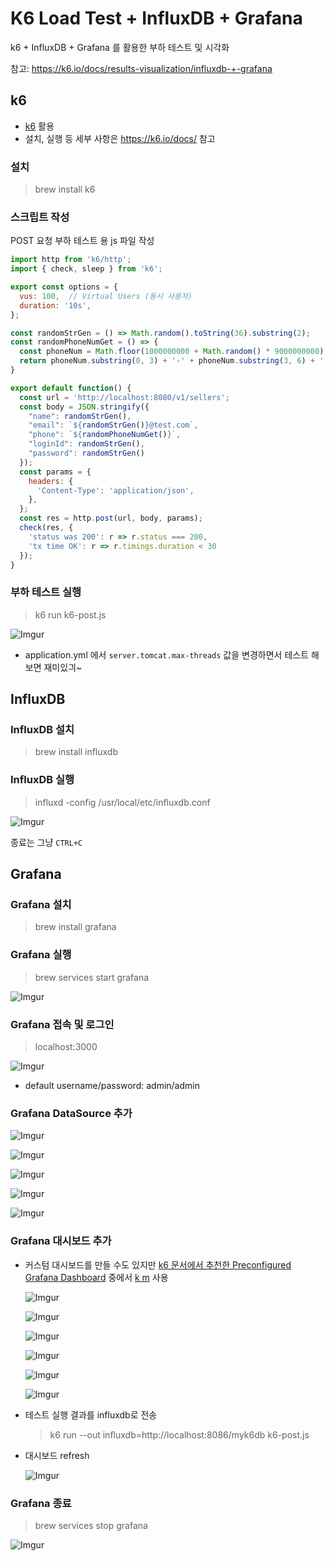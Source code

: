 # K6 Load Test + InfluxDB + Grafana

k6 + InfluxDB + Grafana 를 활용한 부하 테스트 및 시각화

참고: https://k6.io/docs/results-visualization/influxdb-+-grafana

## k6

- [k6](https://k6.io) 활용
- 설치, 실행 등 세부 사항은 https://k6.io/docs/ 참고

### 설치

>brew install k6

### 스크립트 작성

POST 요청 부하 테스트 용 js 파일 작성

```javascript
import http from 'k6/http';
import { check, sleep } from 'k6';

export const options = {
  vus: 100,  // Virtual Users (동시 사용자)
  duration: '10s',
};

const randomStrGen = () => Math.random().toString(36).substring(2);
const randomPhoneNumGet = () => {
  const phoneNum = Math.floor(1000000000 + Math.random() * 9000000000).toString();
  return phoneNum.substring(0, 3) + '-' + phoneNum.substring(3, 6) + '-' + phoneNum.substring(6)
}

export default function() {
  const url = 'http://localhost:8080/v1/sellers';
  const body = JSON.stringify({
    "name": randomStrGen(),
    "email": `${randomStrGen()}@test.com`,
    "phone": `${randomPhoneNumGet()}`,
    "loginId": randomStrGen(),
    "password": randomStrGen()
  });
  const params = {
    headers: {
      'Content-Type': 'application/json',
    },
  };
  const res = http.post(url, body, params);
  check(res, {
    'status was 200': r => r.status === 200,
    'tx time OK': r => r.timings.duration < 30
  });
}
```

### 부하 테스트 실행

>k6 run k6-post.js

![Imgur](https://i.imgur.com/hTT14Tx.png)

- application.yml 에서 `server.tomcat.max-threads` 값을 변경하면서 테스트 해보면 재미있긔~


## InfluxDB

### InfluxDB 설치

>brew install influxdb

### InfluxDB 실행

>influxd -config /usr/local/etc/influxdb.conf

![Imgur](https://i.imgur.com/YV4Qi2L.png)

종료는 그냥 `CTRL+C`


## Grafana

### Grafana 설치

>brew install grafana

### Grafana 실행

>brew services start grafana

![Imgur](https://i.imgur.com/fTcss5d.png)

### Grafana 접속 및 로그인

>localhost:3000

![Imgur](https://i.imgur.com/URY2kTf.png)

- default username/password: admin/admin

### Grafana DataSource 추가

![Imgur](https://i.imgur.com/HHfm7hG.png)

![Imgur](https://i.imgur.com/jfvGr9X.png)

![Imgur](https://i.imgur.com/G2Auov6.png)

![Imgur](https://i.imgur.com/dU51XUN.png)

![Imgur](https://i.imgur.com/pqjDDVp.png)

### Grafana 대시보드 추가

- 커스텀 대시보드를 만들 수도 있지만 [k6 문서에서 추천한 Preconfigured Grafana Dashboard](https://k6.io/docs/results-visualization/influxdb-+-grafana#preconfigured-grafana-dashboards) 중에서 [k m](https://grafana.com/grafana/dashboards/10660) 사용

  ![Imgur](https://i.imgur.com/9jsC10K.png)

  ![Imgur](https://i.imgur.com/lMky2Le.png)

  ![Imgur](https://i.imgur.com/CX76Qgl.png)

  ![Imgur](https://i.imgur.com/X5XweXl.png)

  ![Imgur](https://i.imgur.com/DPBuQzP.png)

  ![Imgur](https://i.imgur.com/CdLxzqz.png)

- 테스트 실행 결과를 influxdb로 전송

  >k6 run --out influxdb=http://localhost:8086/myk6db k6-post.js

- 대시보드 refresh

  ![Imgur](https://i.imgur.com/DoWqFeG.png)

### Grafana 종료

>brew services stop grafana

![Imgur](https://i.imgur.com/lH1kVfN.png)
